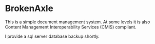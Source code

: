 BrokenAxle
==========




This is a simple document management system.  At some levels it is also Content Management Interoperability Services (CMIS)
compliant.  


I provide a sql server database backup shortly.
